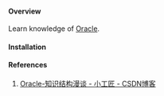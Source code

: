 #### Overview

Learn knowledge of [Oracle](https://docs.oracle.com/en/database/oracle/oracle-database/index.html).

#### Installation



#### References

1. [Oracle-知识结构漫谈 - 小工匠 - CSDN博客](https://blog.csdn.net/yangshangwei/article/details/53314212)